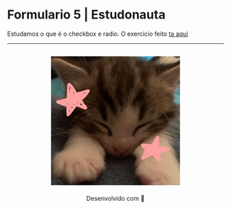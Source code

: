 # Formulario 5 | Estudonauta

Estudamos o que é o checkbox e radio. O exercicio feito [ta aqui](https://formulario-5-estudonauta.netlify.app/)

---
<h2 align="center">
  <img src="../../img/catzinho.jpg" width="300">
</h2>
<p align="center">
Desenvolvido com 🧡
</p>